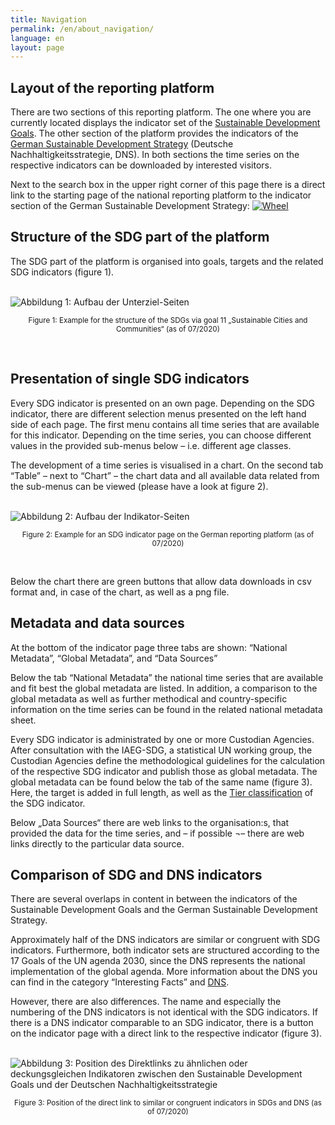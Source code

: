 ```yaml
---
title: Navigation
permalink: /en/about_navigation/
language: en
layout: page
---
```


## Layout of the reporting platform

There are two sections of this reporting platform. The one where you are currently located displays the indicator set of the [Sustainable Development Goals](https://www.un.org/sustainabledevelopment/sustainable-development-goals/). The other section of the platform provides the indicators of the [German Sustainable Development Strategy](https://www.bundesregierung.de/breg-en/issues/sustainability/) (Deutsche Nachhaltigkeitsstrategie, DNS). In both sections the time series on the respective indicators can be downloaded by interested visitors.

Next to the search box in the upper right corner of this page there is a direct link to the starting page of the national reporting platform to the indicator section of the German Sustainable Development Strategy: [<img src="https://g205sdgs.github.io/sdg-indicators/assets/img/about/DNS Wheel.png" alt="Wheel">](https://sustainabledevelopment-deutschland.github.io)

## Structure of the SDG part of the platform

The SDG part of the platform is organised into goals, targets and the related SDG indicators (figure 1).

<br>
<img src="https://g205SDGs.github.io/sdg-indicators/assets/img/about/en/target_page.PNG" alt="Abbildung 1: Aufbau der Unterziel-Seiten" class="responsiveImg">

<p style="text-align:center">
<small> Figure 1: Example for the structure of the SDGs via goal 11 „Sustainable Cities and Communities“ (as of 07/2020)</small>
</p>
<br>

## Presentation of single SDG indicators

Every SDG indicator is presented on an own page. Depending on the SDG indicator, there are different selection menus presented on the left hand side of each page. The first menu contains all time series that are available for this indicator. Depending on the time series, you can choose different values in the provided sub-menus below – i.e. different age classes.

The development of a time series is visualised in a chart. On the second tab “Table” – next to “Chart” – the chart data and all available data related from the sub-menus can be viewed (please have a look at figure 2).

<br>
<img src="https://g205SDGs.github.io/sdg-indicators/assets/img/about/en/indicator_page.PNG" alt="Abbildung 2: Aufbau der Indikator-Seiten" class="responsiveImg">

<p style="text-align:center">
<small> Figure 2: Example for an SDG indicator page on the German reporting platform (as of 07/2020)</small>
</p>
<br>

Below the chart there are green buttons that allow data downloads in csv format and, in case of the chart, as well as a png file.

## Metadata and data sources

At the bottom of the indicator page three tabs are shown:
“National Metadata”, “Global Metadata”, and “Data Sources”

Below the tab “National Metadata” the national time series that are available and fit best the global metadata are listed. In addition, a comparison to the global metadata as well as further methodical and country-specific information on the time series can be found in the related national metadata sheet.

Every SDG indicator is administrated by one or more Custodian Agencies. After consultation with the IAEG-SDG, a statistical UN working group, the Custodian Agencies define the methodological guidelines for the calculation of the respective SDG indicator and publish those as global metadata. The global metadata can be found below the tab of the same name (figure 3). Here, the target is added in full length, as well as the [Tier classification](https://unstats.un.org/sdgs/iaeg-sdgs/tier-classification/) of the SDG indicator.

Below „Data Sources“ there are web links to the organisation:s, that provided the data for the time series, and – if possible ¬– there are web links directly to the particular data source.

## Comparison of SDG and DNS indicators

There are several overlaps in content in between the indicators of the Sustainable Development Goals and the German Sustainable Development Strategy.

Approximately half of the DNS indicators are similar or congruent with SDG indicators. Furthermore, both indicator sets are structured according to the 17 Goals of the UN agenda 2030, since the DNS represents the national implementation of the global agenda. More information about the DNS you can find in the category “Interesting Facts” and [DNS](https://sustainabledevelopment-germany.github.io/en/sdg-indicators/facts_dns/).

However, there are also differences. The name and especially the numbering of the DNS indicators is not identical with the SDG indicators. If there is a DNS indicator comparable to an SDG indicator, there is a button on the indicator page with a direct link to the respective indicator (figure 3).

<br>
<img src="https://g205SDGs.github.io/sdg-indicators/assets/img/about/en/navigation_dns.PNG" alt="Abbildung 3: Position des Direktlinks zu ähnlichen oder deckungsgleichen Indikatoren zwischen den Sustainable Development Goals und der Deutschen Nachhaltigkeitsstrategie" class="responsiveImg">

<p style="text-align:center">
<small> Figure 3: Position of the direct link to similar or congruent indicators in SDGs and DNS (as of 07/2020)</small>
</p>
<br>
